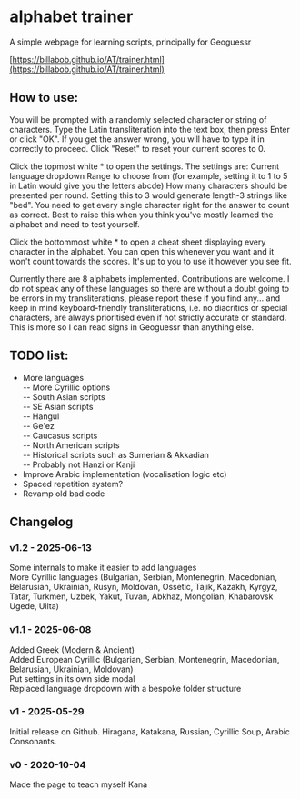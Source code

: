 # alphabet trainer
A simple webpage for learning scripts, principally for Geoguessr

[https://billabob.github.io/AT/trainer.html](https://billabob.github.io/AT/trainer.html)

## How to use:

You will be prompted with a randomly selected character or string of characters. Type the Latin transliteration into the text box, then press Enter or click "OK". If you get the answer wrong, you will have to type it in correctly to proceed. Click "Reset" to reset your current scores to 0.

Click the topmost white \* to open the settings. The settings are:
Current language dropdown
Range to choose from (for example, setting it to 1 to 5 in Latin would give you the letters abcde)
How many characters should be presented per round. Setting this to 3 would generate length-3 strings like "bed". You need to get every single character right for the answer to count as correct. Best to raise this when you think you've mostly learned the alphabet and need to test yourself.

Click the bottommost white \* to open a cheat sheet displaying every character in the alphabet. You can open this whenever you want and it won't count towards the scores. It's up to you to use it however you see fit.

Currently there are 8 alphabets implemented. Contributions are welcome. I do not speak any of these languages so there are without a doubt going to be errors in my transliterations, please report these if you find any... and keep in mind keyboard-friendly transliterations, i.e. no diacritics or special characters, are always prioritised even if not strictly accurate or standard. This is more so I can read signs in Geoguessr than anything else.

## TODO list:

- More languages<br>
-- More Cyrillic options<br>
-- South Asian scripts<br>
-- SE Asian scripts<br>
-- Hangul<br>
-- Ge'ez<br>
-- Caucasus scripts<br>
-- North American scripts<br>
-- Historical scripts such as Sumerian & Akkadian<br>
-- Probably not Hanzi or Kanji<br>
- Improve Arabic implementation (vocalisation logic etc)<br>
- Spaced repetition system?<br>
- Revamp old bad code

## Changelog

### v1.2 - 2025-06-13

Some internals to make it easier to add languages<br>
More Cyrillic languages (Bulgarian, Serbian, Montenegrin, Macedonian, Belarusian, Ukrainian, Rusyn, Moldovan, Ossetic, Tajik, Kazakh, Kyrgyz, Tatar, Turkmen, Uzbek, Yakut, Tuvan, Abkhaz, Mongolian, Khabarovsk Ugede, Uilta)

### v1.1 - 2025-06-08

Added Greek (Modern & Ancient)<br>
Added European Cyrillic (Bulgarian, Serbian, Montenegrin, Macedonian, Belarusian, Ukrainian, Moldovan)<br>
Put settings in its own side modal<br>
Replaced language dropdown with a bespoke folder structure

### v1 - 2025-05-29

Initial release on Github. Hiragana, Katakana, Russian, Cyrillic Soup, Arabic Consonants.

### v0 - 2020-10-04

Made the page to teach myself Kana